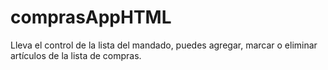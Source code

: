 # comprasAppHTML
Lleva el control de la lista del mandado, puedes agregar, marcar o eliminar artículos de la lista de compras.
